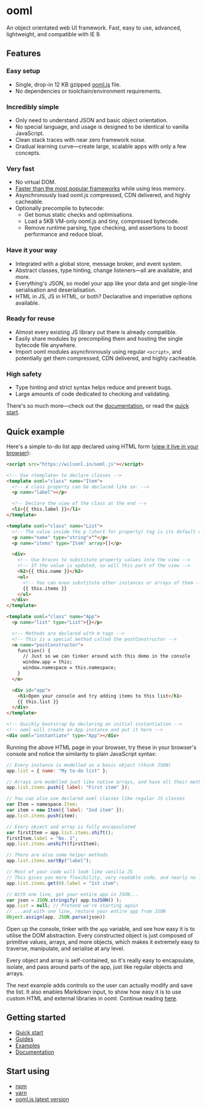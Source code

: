 # ooml
An object orientated web UI framework. Fast, easy to use, advanced, lightweight, and compatible with IE 9.

## Features

### Easy setup
- Single, drop-in 12 KB gzipped [ooml.js](https://wilsonl.in/ooml.js) file.
- No dependencies or toolchain/environment requirements.

### Incredibly simple
- Only need to understand JSON and basic object orientation.
- No special language, and usage is designed to be identical to vanilla JavaScript.
- Clean stack traces with near zero framework noise.
- Gradual learning curve&mdash;create large, scalable apps with only a few concepts.

### Very fast
- No virtual DOM.
- [Faster than the most popular frameworks](https://wilsonl.in/ooml/performance/comparisons/) while using less memory.
- Asynchronously load ooml.js compressed, CDN delivered, and highly cacheable.
- Optionally precompile to bytecode:
  - Get bonus static checks and optimisations.
  - Load a 5KB VM-only ooml.js and tiny, compressed bytecode.
  - Remove runtime parsing, type checking, and assertions to boost performance and reduce bloat.

### Have it your way
- Integrated with a global store, message broker, and event system.
- Abstract classes, type hinting, change listeners&mdash;all are available, and more.
- Everything's JSON, so model your app like your data and get single-line serialisation and deserialisation.
- HTML in JS, JS in HTML, or both? Declarative and imperiative options available.

### Ready for reuse
- Almost every existing JS library out there is already compatible.
- Easily share modules by precompiling them and hosting the single bytecode file anywhere.
- Import ooml modules asynchronously using regular `<script>`, and potentially get them compressed, CDN delivered, and highly cacheable.

### High safety
- Type hinting and strict syntax helps reduce and prevent bugs.
- Large amounts of code dedicated to checking and validating.

There's so much more&mdash;check out the [documentation](https://wilsonl.in/docs/ooml/), or read the [quick start](https://wilsonl.in/ooml/quick-start/).

## Quick example

Here's a simple to-do list app declared using HTML form ([view it live in your browser](https://wilsonl.in/ooml/examples/to-do-list-1/code.html)):

```html
<script src="https://wilsonl.in/ooml.js"></script>

<!-- Use <template> to declare classes -->
<template ooml="class" name="Item">
  <!-- A class property can be declared like so: -->
  <p name="label"></p>

  <!-- Declare the view of the class at the end -->
  <li>{{ this.label }}</li>
</template>

<template ooml="class" name="List">
  <!-- The value inside the p (short for property) tag is its default value -->
  <p name="name" type="string">""</p>
  <p name="items" type="Item" array>[]</p>

  <div>
    <!-- Use braces to substitute property values into the view -->
    <!-- If the value is updated, so will this part of the view -->
    <h2>{{ this.name }}</h2>
    <ul>
      <!-- You can even substitute other instances or arrays of them -->
      {{ this.items }}
    </ul>
  </div>
</template>

<template ooml="class" name="App">
  <p name="list" type="List">{}</p>

  <!-- Methods are declared with m tags -->
  <!-- This is a special method called the postConstructor -->
  <m name="postConstructor">
    function() {
      // Just so we can tinker around with this demo in the console
      window.app = this;
      window.namespace = this.namespace;
    }
  </m>

  <div id="app">
    <h1>Open your console and try adding items to this list</h1>
    {{ this.list }}
  </div>
</template>

<!-- Quickly bootstrap by declaring an initial instantiation -->
<!-- ooml will create an App instance and put it here -->
<div ooml="instantiate" type="App"></div>
```

Running the above HTML page in your browser, try these in your browser's console
and notice the similarity to plain JavaScript syntax:

```javascript
// Every instance is modelled as a basic object (think JSON)
app.list = { name: "My to-do list" };

// Arrays are modelled just like native arrays, and have all their methods
app.list.items.push({ label: "First item" });

// You can also use declared ooml classes like regular JS classes
var Item = namespace.Item;
var item = new Item({ label: "2nd item" });
app.list.items.push(item);

// Every object and array is fully encapsulated
var firstItem = app.list.items.shift();
firstItem.label = "No. 1";
app.list.items.unshift(firstItem);

// There are also some helper methods
app.list.items.sortBy("label");

// Most of your code will look like vanilla JS
// This gives you more flexibility, very readable code, and nearly no learning curve
app.list.items.get(0).label = "1st item";

// With one line, get your entire app in JSON...
var json = JSON.stringify( app.toJSON() );
app.list = null; // Pretend we're starting again
// ...and with one line, restore your entire app from JSON
Object.assign(app, JSON.parse(json))
```

Open up the console, tinker with the `app` variable, and see how easy it is to utilise the DOM abstraction. Every constructed object is just composed of primitive values, arrays, and more objects, which makes it extremely easy to traverse, manipulate, and serialise at any level.

Every object and array is self-contained, so it's really easy to encapsulate, isolate, and pass around parts of the app, just like regular objects and arrays.

The next example adds controls so the user can actually modify and save the list. It also enables Markdown input, to show how easy it is to use custom HTML and external libraries in ooml. Continue reading [here](https://wilsonl.in/ooml/examples/to-do-list-2/).

## Getting started

- [Quick start](https://wilsonl.in/ooml/quick-start/)
- [Guides](https://wilsonl.in/ooml/guides/)
- [Examples](https://wilsonl.in/ooml/examples/)
- [Documentation](https://wilsonl.in/docs/ooml/)

## Start using

- [npm](https://www.npmjs.com/package/ooml)
- [yarn](https://yarn.fyi/ooml)
- [ooml.js latest version](https://wilsonl.in/ooml.js)
